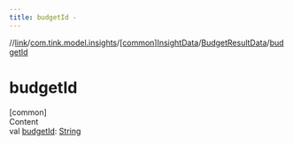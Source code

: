 ```yaml
---
title: budgetId -
---
```

//[link](../../../index.md)/[com.tink.model.insights](../../index.md)/[[common]InsightData](../index.md)/[BudgetResultData](index.md)/[budgetId](budget-id.md)



# budgetId  
[common]  
Content  
val [budgetId](budget-id.md): [String](https://kotlinlang.org/api/latest/jvm/stdlib/kotlin/-string/index.html)  




